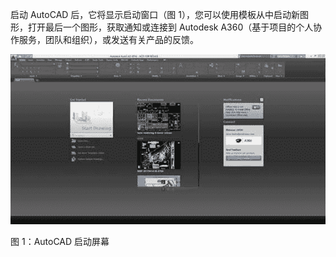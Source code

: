 启动 AutoCAD 后，它将显示启动窗口（图 1），您可以使用模板从中启动新图形，打开最后一个图形，获取通知或连接到 Autodesk A360（基于项目的个人协作服务，团队和组织），或发送有关产品的反馈。

![](img/00003.jpeg)

图 1：AutoCAD 启动屏幕
